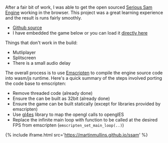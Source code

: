 
After a fair bit of work, I was able to get the open sourced [Serious Sam Engine](https://github.com/ptitSeb/Serious-Engine) working in the browser.
This project was a great learning experience and the result is runs fairly smoothly.
* [Github source](https://github.com/martinmullins/Serious-Engine)
* I have embedded the game below or you can load it [directly here](https://martinmullins.github.io/ssam)

Things that don't work in the build:
* Mutliplayer
* Splitscreen
* There is a small audio delay

The overall process is to use [Emscripten](emscripten.org) to compile the engine source code into wasm/js runtime.
Here's a quick summary of the steps involved porting the code base to emscripten:
* Remove threaded code (already done)
* Ensure the can be built as 32bit (already done)
* Ensure the game can be built statically (except for libraries provided by emscripten)
* Use [gl4es](https://github.com/ptitSeb/gl4es/) library to map the opengl calls to openglES
* Replace the infinite main loop with function to be called at the desired FPS from emscripten (`emscripten_set_main_loop(..)`)

{% include iframe.html src='https://martinmullins.github.io/ssam' %}
